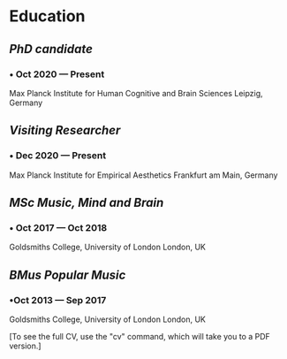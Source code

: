 



# Education

## *PhD candidate*
### • Oct 2020 — Present
Max Planck Institute for Human Cognitive and Brain Sciences
Leipzig, Germany


## *Visiting Researcher*
### • Dec 2020 — Present
Max Planck Institute for Empirical Aesthetics
Frankfurt am Main, Germany


## *MSc Music, Mind and Brain*
### • Oct 2017 — Oct 2018
Goldsmiths College, University of London
London, UK


## *BMus Popular Music*
### •Oct 2013 — Sep 2017
Goldsmiths College, University of London
London, UK



[To see the full CV, use the "cv" command, which will take you to a PDF version.]